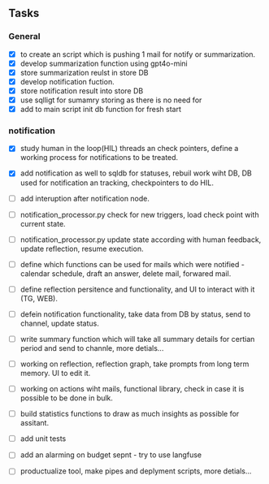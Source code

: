 ## Tasks

### General

- [x] to create an script which is pushing 1 mail for notify or summarization.
- [x] develop summarization function using gpt4o-mini
- [x] store summarization reulst in store DB 
- [x] develop notification fuction. 
- [x] store notification result into store DB
- [x] use sqlligt for sumamry storing as there is no need for 
- [x] add to main script init db function for fresh start

### notification
- [x] study human in the loop(HIL) threads an check pointers, define a working process for notifications to be treated. 
- [x] add notification as well to sqldb for statuses, rebuil work wiht DB, DB used for notification an tracking, checkpointers to do HIL.
- [ ] add interuption after notification node.
- [ ] notification_processor.py check for new triggers, load check point with current state. 
- [ ] notification_processor.py update state according with human feedback, update reflection, resume execution.
- [ ] define which functions can be used for mails which were notified - calendar schedule, draft an answer, delete mail, forwared mail. 
- [ ] define reflection persitence and functionality, and UI to interact with it (TG, WEB).
- [ ] defein notification functionality, take data from DB by status, send to channel, update status. 

- [ ] write summary function which will take all summary details for certian period and send to channle, more detials... 
- [ ] working on reflection, reflection graph, take prompts from long term memory. UI to edit it.

- [ ] working on actions wiht mails, functional library, check in case it is possible to be done in bulk. 
- [ ] build statistics functions to draw as much insights as possible for assitant.
- [ ] add unit tests
- [ ] add an alarming on budget sepnt - try to use langfuse
- [ ] productualize tool, make pipes and deplyment scripts, more detials...



